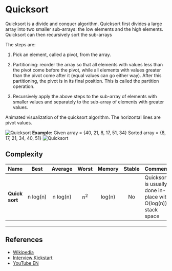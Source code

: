 # Quicksort



Quicksort is a divide and conquer algorithm.
Quicksort first divides a large array into two smaller 
sub-arrays: the low elements and the high elements.
Quicksort can then recursively sort the sub-arrays

The steps are:

1. Pick an element, called a pivot, from the array.
 
3. Partitioning: reorder the array so that all elements with 
values less than the pivot come before the pivot, while all 
elements with values greater than the pivot come after it 
(equal values can go either way). After this partitioning, 
the pivot is in its final position. This is called the 
partition operation.
1. Recursively apply the above steps to the sub-array of 
elements with smaller values and separately to the 
sub-array of elements with greater values.

Animated visualization of the quicksort algorithm.
The horizontal lines are pivot values.

![Quicksort](https://upload.wikimedia.org/wikipedia/commons/6/6a/Sorting_quicksort_anim.gif)
**Example:**
Given array = {40, 21, 8, 17, 51, 34}
Sorted array = {8, 17, 21, 34, 40, 51}
![Quicksort](https://assets-global.website-files.com/5d0dc87aac109e1ffdbe379c/6098e0ecedd39b2d866b18f7_UNUFjEGBUOFu7hddvEXMK5DEkeYLLMhWXdqzY5DBSl11pmM1-x-40H4AOiBhNUOoz2LWVKEJ1TrswXAlFp__MPQI83k8HhHwMwncGgzexxE89FcoqAgcorc95wQZZ0l3iMbmsSdh.png)

## Complexity


| Name                  | Best            | Average             | Worst               | Memory    | Stable    | Comments  |
| --------------------- | :-------------: | :-----------------: | :-----------------: | :-------: | :-------: | :-------- |
| **Quick sort**        | n&nbsp;log(n)   | n&nbsp;log(n)       | n<sup>2</sup>       | log(n)    | No        |  Quicksort is usually done in-place with O(log(n)) stack space |
___
## References

- [Wikipedia](https://en.wikipedia.org/wiki/Quicksort)
- [Interview Kickstart](https://www.interviewkickstart.com/learn/quick-sort)
- [YouTube EN](https://www.youtube.com/watch?v=SLauY6PpjW4&index=28&list=PLLXdhg_r2hKA7DPDsunoDZ-Z769jWn4R8)

